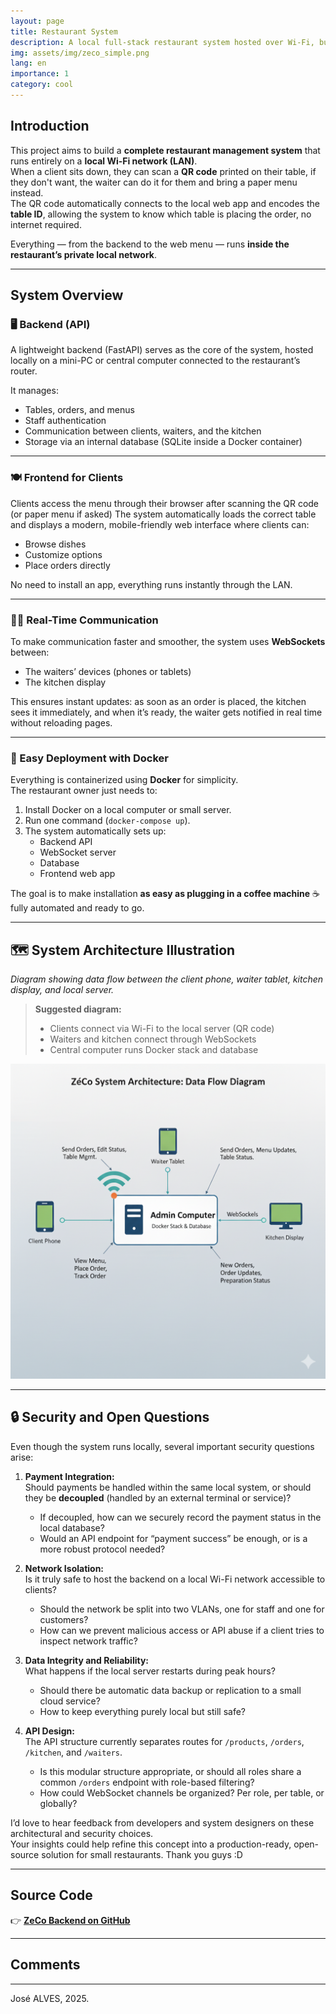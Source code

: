 ```yaml
---
layout: page
title: Restaurant System
description: A local full-stack restaurant system hosted over Wi-Fi, built for speed, simplicity, and privacy.
img: assets/img/zeco_simple.png
lang: en
importance: 1
category: cool
---
```


## Introduction

This project aims to build a **complete restaurant management system** that runs entirely on a **local Wi-Fi network (LAN)**.  
When a client sits down, they can scan a **QR code** printed on their table, if they don't want, the waiter can do it for them and bring a paper menu instead.  
The QR code automatically connects to the local web app and encodes the **table ID**, allowing the system to know which table is placing the order, no internet required.

Everything — from the backend to the web menu — runs **inside the restaurant’s private local network**.

---

## System Overview

### 🖥️ Backend (API)

A lightweight backend (FastAPI) serves as the core of the system, hosted locally on a mini-PC or central computer connected to the restaurant’s router.

It manages:
- Tables, orders, and menus  
- Staff authentication  
- Communication between clients, waiters, and the kitchen  
- Storage via an internal database (SQLite inside a Docker container)

---

### 🍽️ Frontend for Clients

Clients access the menu through their browser after scanning the QR code (or paper menu if asked)
The system automatically loads the correct table and displays a modern, mobile-friendly web interface where clients can:
- Browse dishes  
- Customize options  
- Place orders directly  

No need to install an app, everything runs instantly through the LAN.

---

### 👨‍🍳 Real-Time Communication

To make communication faster and smoother, the system uses **WebSockets** between:
- The waiters’ devices (phones or tablets)  
- The kitchen display  

This ensures instant updates: as soon as an order is placed, the kitchen sees it immediately, and when it’s ready, the waiter gets notified in real time without reloading pages.

---

### 🧩 Easy Deployment with Docker

Everything is containerized using **Docker** for simplicity.  
The restaurant owner just needs to:
1. Install Docker on a local computer or small server.  
2. Run one command (`docker-compose up`).  
3. The system automatically sets up:
   - Backend API  
   - WebSocket server  
   - Database  
   - Frontend web app  

The goal is to make installation **as easy as plugging in a coffee machine** ☕ fully automated and ready to go.

---

## 🗺️ System Architecture Illustration

*Diagram showing data flow between the client phone, waiter tablet, kitchen display, and local server.*

> **Suggested diagram:**  
> - Clients connect via Wi-Fi to the local server (QR code)  
> - Waiters and kitchen connect through WebSockets  
> - Central computer runs Docker stack and database  

![Architecture placeholder](assets/img/restaurant_system_architecture.png)

---

## 🔒 Security and Open Questions

Even though the system runs locally, several important security questions arise:

1. **Payment Integration:**  
   Should payments be handled within the same local system, or should they be **decoupled** (handled by an external terminal or service)?  
   - If decoupled, how can we securely record the payment status in the local database?  
   - Would an API endpoint for “payment success” be enough, or is a more robust protocol needed?  

2. **Network Isolation:**  
   Is it truly safe to host the backend on a local Wi-Fi network accessible to clients?  
   - Should the network be split into two VLANs, one for staff and one for customers?  
   - How can we prevent malicious access or API abuse if a client tries to inspect network traffic?

3. **Data Integrity and Reliability:**  
   What happens if the local server restarts during peak hours?  
   - Should there be automatic data backup or replication to a small cloud service?  
   - How to keep everything purely local but still safe?

4. **API Design:**  
   The API structure currently separates routes for `/products`, `/orders`, `/kitchen`, and `/waiters`.  
   - Is this modular structure appropriate, or should all roles share a common `/orders` endpoint with role-based filtering?  
   - How could WebSocket channels be organized? Per role, per table, or globally?  

I’d love to hear feedback from developers and system designers on these architectural and security choices.  
Your insights could help refine this concept into a production-ready, open-source solution for small restaurants. Thank you guys :D

---

## Source Code

👉 **[ZeCo Backend on GitHub](https://github.com/jeduapf/ZeCo_backend)**

---

## Comments

<div class="giscus"></div>

<script src="https://giscus.app/client.js"
        data-repo="jeduapf/jeduapf.github.io"
        data-repo-id="R_kgDOP6j8Zw"
        data-category="Ideas"
        data-category-id="DIC_kwDOP6j8Z84CxQe-"
        data-mapping="url"
        data-strict="0"
        data-reactions-enabled="1"
        data-emit-metadata="0"
        data-input-position="top"
        data-theme="preferred_color_scheme"
        data-lang="en"
        data-loading="lazy"
        crossorigin="anonymous"
        async>
</script>

---

<div class="caption">
José ALVES, 2025.
</div>
